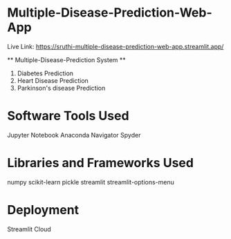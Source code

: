 # Multiple-Disease-Prediction-Web-App

Live Link: https://sruthi-multiple-disease-prediction-web-app.streamlit.app/

** Multiple-Disease-Prediction System **

1. Diabetes Prediction
2. Heart Disease Prediction
3. Parkinson's disease Prediction

# Software Tools Used #

Jupyter Notebook
Anaconda Navigator
Spyder

# Libraries and Frameworks Used #

numpy
scikit-learn
pickle
streamlit
streamlit-options-menu

# Deployment #

Streamlit Cloud
